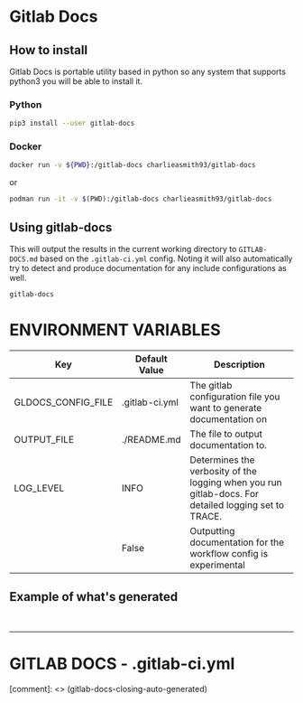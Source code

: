 # Gitlab Docs

## How to install

Gitlab Docs is portable utility based in python so any system that supports python3 you will be able to install it.

### Python

```bash
pip3 install --user gitlab-docs
```

### Docker

```bash
docker run -v ${PWD}:/gitlab-docs charlieasmith93/gitlab-docs
```
or

```bash
podman run -it -v $(PWD):/gitlab-docs charlieasmith93/gitlab-docs
```
## Using gitlab-docs

This will output the results in the current working directory to `GITLAB-DOCS.md` based on the `.gitlab-ci.yml` config. Noting it will also automatically try to detect and produce documentation for any include configurations as well.

```
gitlab-docs

```

# ENVIRONMENT VARIABLES

| Key                           | Default Value    | Description                                                                                          |
| ----------------------------- | ---------------- | ---------------------------------------------------------------------------------------------------- |
| GLDOCS_CONFIG_FILE            | .gitlab-ci.yml   | The gitlab configuration file you want to generate documentation on                                  |
| OUTPUT_FILE                   | ./README.md | The file to output documentation to. |
| LOG_LEVEL                     | INFO             | Determines the verbosity of the logging when you run gitlab-docs. For detailed logging set to TRACE.                                    |
| | False            | Outputting documentation for the workflow config is experimental                                     |

## Example of what's generated
<br><hr>

[comment]: <> (gitlab-docs-opening-auto-generated)

<link href="https://cdn.jsdelivr.net/npm/bootstrap@5.3.7/dist/css/bootstrap.min.css" rel="stylesheet" integrity="sha384-LN+7fdVzj6u52u30Kp6M/trliBMCMKTyK833zpbD+pXdCLuTusPj697FH4R/5mcr" crossorigin="anonymous">
            <h1><span class="badge text-bg-primary">GITLAB DOCS - .gitlab-ci.yml</span></h1>
[comment]: <> (gitlab-docs-closing-auto-generated)
